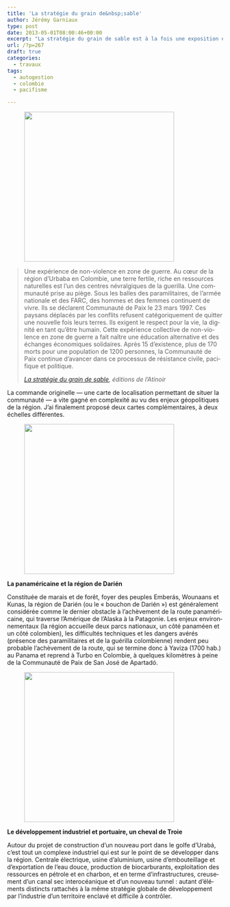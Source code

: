 ```yaml
---
title: 'La stratégie du grain de&nbsp;sable'
author: Jérémy Garniaux
type: post
date: 2013-05-01T08:00:46+00:00
excerpt: "La stratégie du grain de sable est à la fois une exposition et un recueil de photographies de Patxi Beltzaiz sur la Communauté de Paix de San José de Apartadó, au nord-ouest de la Colombie, accompagné de récits de Traba et édité par L'atinoir en bilingue français / castillan."
url: /?p=267
draft: true
categories:
  - travaux
tags:
  - autogestion
  - colombie
  - pacifisme

---
```

<div class="wp-block-image">
  <figure class="alignleft size-large is-resized"><a href="https://www.mapper.fr/site/wp-content/uploads/2013/05/sgds-couv-10nov.jpg"><img src="https://www.mapper.fr/site/wp-content/uploads/2013/05/sgds-couv-10nov-1024x790.jpg" alt class="wp-image-1297" width="350" srcset="https://mapper.fr/wp-content/uploads/2013/05/sgds-couv-10nov-1024x790.jpg 1024w, https://mapper.fr/wp-content/uploads/2013/05/sgds-couv-10nov-300x231.jpg 300w, https://mapper.fr/wp-content/uploads/2013/05/sgds-couv-10nov-150x116.jpg 150w, https://mapper.fr/wp-content/uploads/2013/05/sgds-couv-10nov-768x592.jpg 768w, https://mapper.fr/wp-content/uploads/2013/05/sgds-couv-10nov-1200x926.jpg 1200w, https://mapper.fr/wp-content/uploads/2013/05/sgds-couv-10nov.jpg 1500w" sizes="(max-width: 1024px) 100vw, 1024px" /></a></figure>
</div>

<blockquote class="wp-block-quote">
  <p>
    Une expéri­ence de non-vio­lence en zone de guerre. Au cœur de la région d’Urbaba en Colom­bie, une terre fer­tile, riche en ressources naturelles est l’un des cen­tres névral­giques de la gueril­la. Une com­mu­nauté prise au piège. Sous les balles des para­mil­i­taires, de l’armée nationale et des FARC, des hommes et des femmes con­tin­u­ent de vivre. Ils se déclar­ent Com­mu­nauté de Paix le 23 mars 1997. Ces paysans déplacés par les con­flits refusent caté­gorique­ment de quit­ter une nou­velle fois leurs ter­res. Ils exi­gent le respect pour la vie, la dig­nité en tant qu’être humain. Cette expéri­ence col­lec­tive de non-vio­lence en zone de guerre a fait naître une édu­ca­tion alter­na­tive et des échanges économiques sol­idaires. Après 15 d’existence, plus de 170 morts pour une pop­u­la­tion de 1200 per­son­nes, la Com­mu­nauté de Paix con­tin­ue d’avancer dans ce proces­sus de résis­tance civile, paci­fique et politique.
  </p>
  
  <cite><a href="http://lastrategiedugraindesable.wordpress.com/">La stratégie du grain de sable</a>, édi­tions de l’Atinoir</cite>
</blockquote>

La com­mande orig­inelle — une carte de local­i­sa­tion per­me­t­tant de situer la com­mu­nauté — a vite gag­né en com­plex­ité au vu des enjeux géopoli­tiques de la région. J’ai finale­ment pro­posé deux cartes com­plé­men­taires, à deux échelles différentes.

<div class="wp-block-image">
  <figure class="alignleft is-resized"><a href="https://www.mapper.fr/site/wp-content/uploads/2013/04/carte_fr_1.png" rel="lightbox"><img src="https://www.mapper.fr/site/wp-content/uploads/2013/04/carte_fr_1-300x239.png" alt class="wp-image-282" width="350" srcset="https://mapper.fr/wp-content/uploads/2013/04/carte_fr_1-300x239.png 300w, https://mapper.fr/wp-content/uploads/2013/04/carte_fr_1-150x119.png 150w, https://mapper.fr/wp-content/uploads/2013/04/carte_fr_1-305x243.png 305w, https://mapper.fr/wp-content/uploads/2013/04/carte_fr_1.png 933w" sizes="(max-width: 300px) 100vw, 300px" /></a></figure>
</div>

**La panaméri­caine et la région de Darién**

Con­sti­tuée de marais et de forêt, foy­er des peu­ples Emberás, Wounaans et Kunas, la région de Dar­ién (ou le « bou­chon de Dar­ién&nbsp;») est générale­ment con­sid­érée comme le dernier obsta­cle à l’achève­ment de la route panaméri­caine, qui tra­verse l’Amérique de l’Alas­ka à la Patag­o­nie. Les enjeux envi­ron­nemen­taux (la région accueille deux parcs nationaux, un côté panaméen et un côté colom­bi­en), les dif­fi­cultés tech­niques et les dan­gers avérés (présence des para­mil­i­taires et de la guéril­la colom­bi­enne) ren­dent peu prob­a­ble l’achève­ment de la route, qui se ter­mine donc à Yav­iza (1700 hab.) au Pana­ma et reprend à Tur­bo en Colom­bie, à quelques kilo­mètres à peine de la Com­mu­nauté de Paix de San José de Apartadó.

<div class="wp-block-image">
  <figure class="alignleft is-resized"><a href="https://www.mapper.fr/site/wp-content/uploads/2013/04/carte_fr_2.png" rel="lightbox"><img src="https://www.mapper.fr/site/wp-content/uploads/2013/04/carte_fr_2-300x235.png" alt class="wp-image-283" width="350" srcset="https://mapper.fr/wp-content/uploads/2013/04/carte_fr_2-300x235.png 300w, https://mapper.fr/wp-content/uploads/2013/04/carte_fr_2-150x117.png 150w, https://mapper.fr/wp-content/uploads/2013/04/carte_fr_2-305x239.png 305w, https://mapper.fr/wp-content/uploads/2013/04/carte_fr_2.png 948w" sizes="(max-width: 300px) 100vw, 300px" /></a></figure>
</div>

**Le développe­ment indus­triel et por­tu­aire, un cheval de&nbsp;Troie**

Autour du pro­jet de con­struc­tion d’un nou­veau port dans le golfe d’Urabá, c’est tout un com­plexe indus­triel qui est sur le point de se dévelop­per dans la région. Cen­trale élec­trique, usine d’a­lu­mini­um, usine d’embouteillage et d’ex­por­ta­tion de l’eau douce, pro­duc­tion de bio­car­bu­rants, exploita­tion des ressources en pét­role et en char­bon, et en terme d’in­fra­struc­tures, creuse­ment d’un canal sec inte­rocéanique et d’un nou­veau tun­nel&nbsp;: autant d’élé­ments dis­tincts rat­tachés à la même stratégie glob­ale de développe­ment par l’in­dus­trie d’un ter­ri­toire enclavé et dif­fi­cile à contrôler.